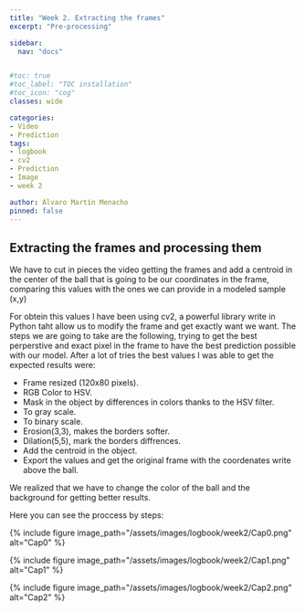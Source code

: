 ```yaml
---
title: "Week 2. Extracting the frames"
excerpt: "Pre-processing"

sidebar:
  nav: "docs"


#toc: true
#toc_label: "TOC installation"
#toc_icon: "cog"
classes: wide

categories:
- Video
- Prediction
tags:
- logbook
- cv2
- Prediction
- Image
- week 2

author: Álvaro Martín Menacho
pinned: false
---
```


## Extracting the frames and processing them

We have to cut in pieces the video getting the frames and add a centroid in the center of the ball that is going to be our coordinates in the frame, comparing this values with the ones we can provide in a modeled sample (x,y)

For obtein this values I have been using cv2, a powerful library write in Python taht allow us to modify the frame and get exactly want we want. The steps we are going to take are the following, trying to get the best perperstive and exact pixel in the frame to have the best prediction possible with our model. After a lot of tries the best values I was able to get the expected results were:

- Frame resized (120x80 pixels).
- RGB Color to HSV.
- Mask in the object by differences in colors thanks to the HSV filter.
- To gray scale.
- To binary scale.
- Erosion(3,3), makes the borders softer.
- Dilation(5,5), mark the borders diffrences.
- Add the centroid in the object.
- Export the values and get the original frame with the coordenates write above the ball.


We realized that we have to change the color of the ball and the background for getting better results.


Here you can see the proccess by steps:

{% include figure image_path="/assets/images/logbook/week2/Cap0.png" alt="Cap0" %}

{% include figure image_path="/assets/images/logbook/week2/Cap1.png" alt="Cap1" %}

{% include figure image_path="/assets/images/logbook/week2/Cap2.png" alt="Cap2" %}
